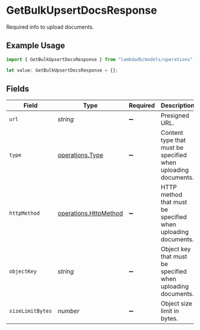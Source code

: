 # GetBulkUpsertDocsResponse

Required info to upload documents.

## Example Usage

```typescript
import { GetBulkUpsertDocsResponse } from "lambdadb/models/operations";

let value: GetBulkUpsertDocsResponse = {};
```

## Fields

| Field                                                          | Type                                                           | Required                                                       | Description                                                    |
| -------------------------------------------------------------- | -------------------------------------------------------------- | -------------------------------------------------------------- | -------------------------------------------------------------- |
| `url`                                                          | *string*                                                       | :heavy_minus_sign:                                             | Presigned URL.                                                 |
| `type`                                                         | [operations.Type](../../models/operations/type.md)             | :heavy_minus_sign:                                             | Content type that must be specified when uploading documents.  |
| `httpMethod`                                                   | [operations.HttpMethod](../../models/operations/httpmethod.md) | :heavy_minus_sign:                                             | HTTP method that must be specified when uploading documents.   |
| `objectKey`                                                    | *string*                                                       | :heavy_minus_sign:                                             | Object key that must be specified when uploading documents.    |
| `sizeLimitBytes`                                               | *number*                                                       | :heavy_minus_sign:                                             | Object size limit in bytes.                                    |